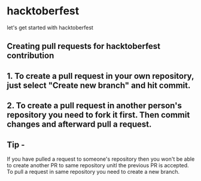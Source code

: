 # hacktoberfest
let's get started with hacktoberfest

## Creating pull requests for hacktoberfest contribution 
## 1. To create a pull request in your own repository, just select "Create new branch" and hit commit.
## 2. To create a pull request in another person's repository you need to fork it first. Then commit changes and afterward pull a request.

## Tip - 
If you have pulled a request to someone's repository then you won't be able to create another PR to same repository unitl the previous PR is accepted. 
To pull a request in same repository you need to create a new branch.
